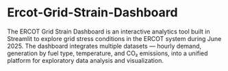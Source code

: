 # Ercot-Grid-Strain-Dashboard
The ERCOT Grid Strain Dashboard is an interactive analytics tool built in Streamlit to explore grid stress conditions in the ERCOT system during June 2025. The dashboard integrates multiple datasets — hourly demand, generation by fuel type, temperature, and CO₂ emissions, into a unified platform for exploratory data analysis and visualization.
